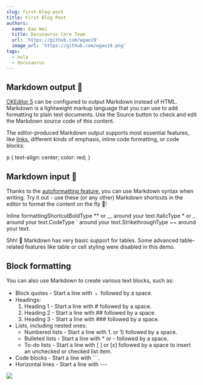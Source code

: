 ```yaml
---
slug: first-blog-post
title: First Blog Post
authors:
  name: Gao Wei
  title: Docusaurus Core Team
  url: 'https://github.com/wgao19'
  image_url: 'https://github.com/wgao19.png'
tags:
  - hola
  - docusaurus
---
```


## Markdown output 🛫

[CKEditor 5](https://ckeditor.com/) can be configured to output Markdown instead of HTML. Markdown is a lightweight markup language that you can use to add formatting to plain text documents. Use the Source button to check and edit the Markdown source code of this content.

The editor-produced Markdown output supports most essential features, like [links](https://ckeditor.com/), different kinds of emphasis, inline code formatting, or code blocks:

p {
text-align: center;
color: red;
}

## Markdown input 🛬

Thanks to the [autoformatting feature](https://ckeditor.com/docs/ckeditor5/latest/features/autoformat.html), you can use Markdown syntax when writing. Try it out - use these (or any other) Markdown shortcuts in the editor to format the content on the fly 🚀!

Inline formattingShortcutBoldType \*\* or \_\_ around your text.ItalicType \* or \_ around your text.CodeType ˋ around your text.StrikethroughType ~~ around your text.

Shh! 🤫 Markdown has very basic support for tables. Some advanced table-related features like table or cell styling were disabled in this demo.

## Block formatting

You can also use Markdown to create various text blocks, such as:

* Block quotes - Start a line with ﹥ followed by a space.
* Headings:
  1. Heading 1 - Start a line with # followed by a space.
  2. Heading 2 - Start a line with ## followed by a space.
  3. Heading 3 - Start a line with ### followed by a space.
* Lists, including nested ones:
  * Numbered lists - Start a line with 1. or 1) followed by a space.
  * Bulleted lists - Start a line with \* or - followed by a space.
  * To-do lists - Start a line with \[ ] or \[x] followed by a space to insert an unchecked or checked list item.
* Code blocks - Start a line with ˋˋˋ.
* Horizontal lines - Start a line with ---

![](/admin/test-img/coinCap.png)

